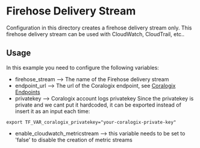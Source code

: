 # Firehose Delivery Stream
Configuration in this directory creates a firehose delivery stream only.
This firehose delivery stream can be used with CloudWatch, CloudTrail, etc..

## Usage

In this example you need to configure the following variables:
* firehose_stream --> The name of the Firehose delivery stream
* endpoint_url --> The url of the Coralogix endpoint, see [Coralogix Endpoints](https://github.com/coralogix/terraform-coralogix-aws/blob/master/modules/firehose/README.md)
* privatekey --> Coralogix account logs privatekey
Since the privatekey is private and we cant put it hardcoded, it can be exported instead of insert it as an input each time:
```
export TF_VAR_coralogix_privatekey="your-coralogix-private-key"
```
* enable_cloudwatch_metricstream --> this variable needs to be set to 'false' to disable the creation of metric streams
